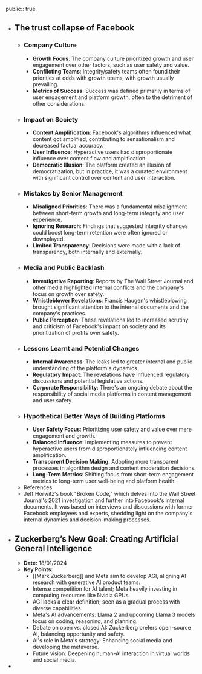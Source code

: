 public:: true

- ## The trust collapse of Facebook
	- ### Company Culture
		- **Growth Focus**: The company culture prioritized growth and user engagement over other factors, such as user safety and value​​.
		- **Conflicting Teams**: Integrity/safety teams often found their priorities at odds with growth teams, with growth usually prevailing.
		- **Metrics of Success**: Success was defined primarily in terms of user engagement and platform growth, often to the detriment of other considerations.
	- ### Impact on Society
		- **Content Amplification**: Facebook's algorithms influenced what content got amplified, contributing to sensationalism and decreased factual accuracy.
		- **User Influence**: Hyperactive users had disproportionate influence over content flow and amplification.
		- **Democratic Illusion**: The platform created an illusion of democratization, but in practice, it was a curated environment with significant control over content and user interaction.
	- ### Mistakes by Senior Management
		- **Misaligned Priorities**: There was a fundamental misalignment between short-term growth and long-term integrity and user experience.
		- **Ignoring Research**: Findings that suggested integrity changes could boost long-term retention were often ignored or downplayed.
		- **Limited Transparency**: Decisions were made with a lack of transparency, both internally and externally.
	- ### Media and Public Backlash
		- **Investigative Reporting**: Reports by The Wall Street Journal and other media highlighted internal conflicts and the company's focus on growth over safety.
		- **Whistleblower Revelations**: Francis Haugen's whistleblowing brought significant attention to the internal documents and the company's practices.
		- **Public Perception**: These revelations led to increased scrutiny and criticism of Facebook's impact on society and its prioritization of profits over safety.
	- ### Lessons Learnt and Potential Changes
		- **Internal Awareness**: The leaks led to greater internal and public understanding of the platform's dynamics.
		- **Regulatory Impact**: The revelations have influenced regulatory discussions and potential legislative actions.
		- **Corporate Responsibility**: There's an ongoing debate about the responsibility of social media platforms in content management and user safety.
	- ### Hypothetical Better Ways of Building Platforms
		- **User Safety Focus**: Prioritizing user safety and value over mere engagement and growth.
		- **Balanced Influence**: Implementing measures to prevent hyperactive users from disproportionately influencing content amplification.
		- **Transparent Decision Making**: Adopting more transparent processes in algorithm design and content moderation decisions.
		- **Long-Term Metrics**: Shifting focus from short-term engagement metrics to long-term user well-being and platform health.
	- References:
	- Jeff Horwitz's book "Broken Code," which delves into the Wall Street Journal's 2021 investigation and further into Facebook's internal documents. It was based on interviews and discussions with former Facebook employees and experts, shedding light on the company's internal dynamics and decision-making processes.
- ## Zuckerberg’s New Goal: Creating Artificial General Intelligence
	- **Date:** 18/01/2024
	- **Key Points:**
		- [[Mark Zuckerberg]] and Meta aim to develop AGI, aligning AI research with generative AI product teams.
		- Intense competition for AI talent; Meta heavily investing in computing resources like Nvidia GPUs.
		- AGI lacks a clear definition; seen as a gradual process with diverse capabilities.
		- Meta's AI advancements: Llama 2 and upcoming Llama 3 models focus on coding, reasoning, and planning.
		- Debate on open vs. closed AI: Zuckerberg prefers open-source AI, balancing opportunity and safety.
		- AI's role in Meta's strategy: Enhancing social media and developing the metaverse.
		- Future vision: Deepening human-AI interaction in virtual worlds and social media.
-